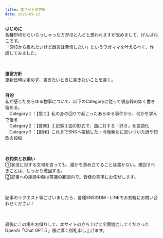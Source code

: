 ```yaml
---
title: 本サイトの方針
date: 2025-09-13
---
```



**はじめに**  
各種SNSからいらっしゃった方がほとんどと思われますが改めまして、げんばねこです。  
「SNSから離れたいけど戯言は発信したい」というワガママを叶えるべく、作成してみました。  
<br><br>

**運営方針**  
更新日時は定めず、書きたいときに書きたいことを書く。
<br><br>

**目的**  
私が感じたあらゆる物事について、以下のCategoryに従って備忘録の如く書き留める。  
　Category１：【悟り】私の身の回りで起こったあらゆる事件から、何かを学んで悟る  
　Category２：【音楽】１記事１曲の形式で、曲に対する「好き」を言語化  
　Category３：【創作】これまでSNSへ投稿した・今後新たに思いついた詩や短歌の投稿  
<br><br>

**お約束とお願い**  
①状況に対する文句を言っても、誰かを責め立てることは書かない。撤回すべきことは、しっかり撤回する。  
②記事への誹謗中傷は常識の範囲内で。皆様の基準にお任せします。  
<br><br>

記事のリクエスト等ございましたら、各種SNSのDM・LINEでお気軽にお問い合わせください！  
<br><br>

最後にこの場をお借りして、本サイトの立ち上げに全面協力してくださったOpenAi「Chat GPT５」様に厚く御礼申し上げます。




